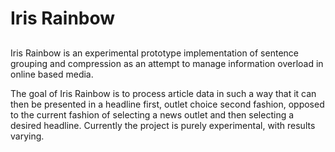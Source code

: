 # Iris Rainbow


##
Iris Rainbow is an experimental prototype implementation of sentence grouping and compression as an attempt to manage information overload in online based media. 

The goal of Iris Rainbow is to process article data in such a way that it can then be presented in a headline first, outlet choice second fashion, opposed to the current fashion of selecting a news outlet and then selecting a desired headline. Currently the project is purely experimental, with results varying. 
